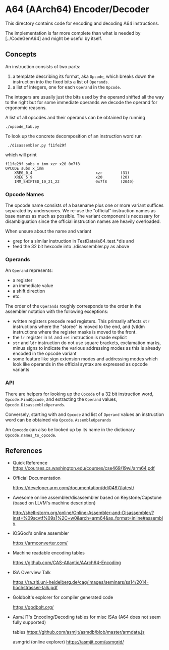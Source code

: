 # A64 (AArch64) Encoder/Decoder

This directory contains code for encoding and decoding A64 instructions.


The implementation is far more complete than what is needed by [../CodeGenA64]
and might be useful by itself.

## Concepts

An instruction consists of two parts:
1. a template describing its format, aka `Opcode`,
   which breaks down the instruction into the fixed bits a list of `Operands`.  
2. a list of integers, one for each `Operand` in the `Opcode`.

The integers are usually just the bits used by the operand shifted all the 
way to the right but for some immediate operands we decode the operand for
ergonomic reasons. 
 
A list of all opcodes and their operands can be obtained by running
```
./opcode_tab.py 
```

To look up the concrete decomposition of an instruction word run
```
 ./disassembler.py f11fe29f
```
which will print 
```
f11fe29f subs_x_imm xzr x20 0x7f8
OPCODE subs x_imm
    XREG_0_4                            xzr        (31)
    XREG_5_9                            x20        (20)
    IMM_SHIFTED_10_21_22                0x7f8      (2040)
```

### Opcode Names

The opcode name consists of a basename plus one or more variant suffices separated
by underscores. We re-use the "official" instruction names as base names as much as
possible. 
The variant component is necessary for disambiguation since the official 
instruction names are heavily overloaded.

When unsure about the name and variant 
* grep for a similar instruction in  TestData/a64_test.*dis and
* feed the 32 bit hexcode into ./disassembler.py as above 

### Operands

An `Operand` represents:
* a register
* an immediate value
* a shift direction
* etc.

The order of the `Operands` roughly corresponds to the order in the
assembler notation with the following exceptions:
* written registers precede read registers. This primarily affects `str`
  instructions where the "storee" is moved to the end, and (v)ldm instructions where the register masks is moved to the front.
* the `lr` register in `bl` and `ret` instruction is made explicit
* `str` and `ldr` instruction do not use square brackets, exclamation marks, minus signs
  to indicate the various addressing modes as this is already encoded in the opcode variant
* some feature like sign extension modes and addressing modes which
  look like operands in the official syntax are expressed as opcode variants 
 
### API

There are helpers for looking up the `Opcode` of a 32 bit instruction 
word, `Opcode.FindOpcode`, and extracting the `Operand` values,
`Opcode.DisassembleOperands`.

Conversely, starting with and `Opcode` and list of `Operand` values
an instruction word can be obtained via `Opcode.AssembleOperands`

An `Opocode` can also be looked up by its name in the dictionary
`Opcode.names_to_opcode`. 




## References

* Quick Reference
  https://courses.cs.washington.edu/courses/cse469/19wi/arm64.pdf

* Official Documentation  

  https://developer.arm.com/documentation/ddi0487/latest/  
  
* Awesome online assembler/disassembler based on Keystone/Capstone 
  (based on LLVM's  machine description)
  
  http://shell-storm.org/online/Online-Assembler-and-Disassembler/?inst=%09scvtf%09s1%2C+w0&arch=arm64&as_format=inline#assembly

* iOSGod's online assembler 

  https://armconverter.com/

* Machine readable encoding tables

  https://github.com/CAS-Atlantic/AArch64-Encoding

* ISA Overview Talk

  https://ra.ziti.uni-heidelberg.de/cag/images/seminars/ss14/2014-hochstrasser-talk.pdf
  

* Goldbolt's explorer for compiler generated code 

  https://godbolt.org/ 


* AsmJIT's Encoding/Decoding tables for misc ISAs (A64 does not seem fully supported)

  tables https://github.com/asmjit/asmdb/blob/master/armdata.js
  
  asmgrid (online explorer) https://asmjit.com/asmgrid/
  
